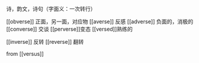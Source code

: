 诗，韵文，诗句（字面义：一次转行）

[[obverse]] 正面，另一面，对应物
[[averse]] 反感
[[adverse]] 负面的，消极的
[[converse]] 交谈
[[perverse]]变态
[[versed]]熟练的

[[inverse]] 反转
[[reverse]] 翻转

from [[versus]]